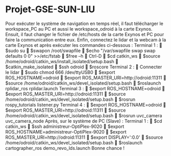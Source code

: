 # Projet-GSE-SUN-LIU
Pour exécuter le système de navigation en temps réel, il faut télécharger le workspace_PC au PC et aussi le workspace_odroid à la carte Exynos.
Ensuit, il faut changer le fichier de /etc/hosts de la carte Exynos et PC pour faire la communication entre eux.
Enfin, connectez le lidar et la webcam à la carte Exynos et après exécuter les commandes ci-dessous :
Terminal 1 :
	$sudo su
	$swapon /root/swapfile
	$echo "/var/swapfile swap swap defaults 0 0" >>/etc/fstab
	$free –h
	Ctrl-D
	$cd catkin_ws
	$source /home/odroid/catkin_ws/install_isolated/setup.bash
	$catkin_make_isolated
	$ssh odroid
	$roscore
Terminal 2 :
	Connecter le lidar
	$sudo chmod 666 /dev/ttyUSB0
	$export ROS_HOSTNAME=odroid
	$export ROS_MASTER_URI=http://odroid:11311
	$source /home/odroid/catkin_ws/devel_isolated/setup.bash
	$roslaunch rplidar_ros rplidar.launch
Terminal 3 :
	$export ROS_HOSTNAME=odroid
	$export ROS_MASTER_URI=http://odroid:11311
	$source /home/odroid/catkin_ws/devel_isolated/setup.bash
	$rosrun rospy_tutorials listener.py
Terminal 4 :
	$export ROS_HOSTNAME=odroid
	$export ROS_MASTER_URI=http://odroid:11311
	$source /home/odroid/catkin_ws/devel_isolated/setup.bash
	$rosrun uvc_camera uvc_camera_node
Après, sur le système de PC (Slave) :
Terminal 1 :
	$cd catkin_ws
	$ssh administreur-OptiPlex-9020
	$export ROS_HOSTNAME=administreur-OptiPlex-9020
	$export ROS_MASTER_URI=http://odroid:11311
	$export DISPLAY=':0.0'
	$source /home/odroid/catkin_ws/devel_isolated/setup.bash
	$roslaunch cartographer_ros demo_revo_lds.launch
Bonne chance !
